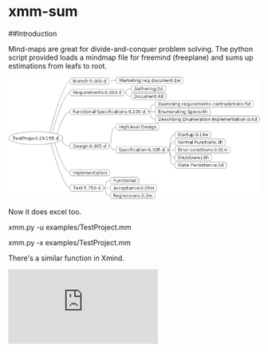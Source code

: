 # xmm-sum
##Introduction

Mind-maps are great for divide-and-conquer problem solving. The python script provided loads a mindmap file for freemind (freeplane) and sums up estimations from leafs to root. 

![alt tag](https://github.com/rcoca/xmm-sum/blob/master/examples/TestProject.png?raw=true)

Now it does excel too.

xmm.py -u examples/TestProject.mm

xmm.py -x examples/TestProject.mm

There's a similar function in Xmind.

[![Analytics](https://ga-beacon.appspot.com/UA-44820255-12/xmm-sum/README.md)](https://github.com/rcoca/xmm-sum)
